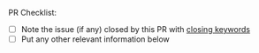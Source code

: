 <!--
Thank you for your pull request!

-->

PR Checklist:

- [ ] Note the issue (if any) closed by this PR with [closing keywords](https://help.github.com/articles/closing-issues-using-keywords)
- [ ] Put any other relevant information below

